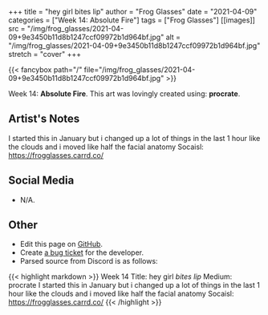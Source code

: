 +++
title =       "hey girl bites lip"
author =      "Frog Glasses"
date =        "2021-04-09"
categories =  ["Week 14: Absolute Fire"]
tags =        ["Frog Glasses"]
[[images]]
                      src = "/img/frog_glasses/2021-04-09+9e3450b11d8b1247ccf09972b1d964bf.jpg"
                      alt = "/img/frog_glasses/2021-04-09+9e3450b11d8b1247ccf09972b1d964bf.jpg"
                      stretch = "cover"
+++


{{< fancybox path="/" file="/img/frog_glasses/2021-04-09+9e3450b11d8b1247ccf09972b1d964bf.jpg" >}}


Week 14: **Absolute Fire**. This art was lovingly created using: **procrate**.

## Artist's Notes

I started this in  January but i changed up a lot of things in the last 1 hour like the clouds and i moved like half the facial anatomy
Socaisl:  https://frogglasses.carrd.co/

## Social Media

- N/A.

## Other

- Edit this page on [GitHub](https://github.com/teaminkling/web-refresh/edit/main/blog/content/blog/frog-glasses-week-14-d441.md).
- Create [a bug ticket](https://github.com/teaminkling/web-refresh/issues/new?assignees=&labels=bug&template=problem-report.md&title=) for the developer.
- Parsed source from Discord is as follows:

{{< highlight markdown >}}
Week 14
Title: hey girl *bites lip* 
Medium: procrate 
I started this in  January but i changed up a lot of things in the last 1 hour like the clouds and i moved like half the facial anatomy
Socaisl:  https://frogglasses.carrd.co/
{{< /highlight >}}